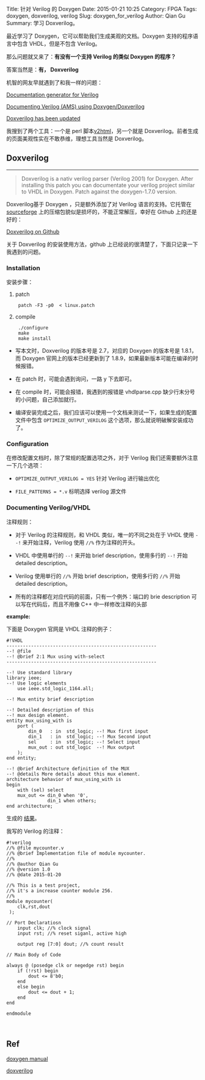 Title: 针对 Verilog 的 Doxygen
Date: 2015-01-21 10:25
Category: FPGA
Tags: doxygen, doxverilog, verilog
Slug: doxygen_for_verilog
Author: Qian Gu
Summary: 学习 Doxverilog。

最近学习了 Doxygen，它可以帮助我们生成美观的文档。Doxygen 支持的程序语言中包含 VHDL，但是不包含 Verilog。

那么问题就又来了：**有没有一个支持 Verilog 的类似 Doxygen 的程序？**

答案当然是：**有， Doxverilog**

机智的网友早就遇到了和我一样的问题：

[Documentation generator for Verilog][page1]

[Documenting Verilog (AMS) using Doxygen/Doxverilog][page2]

[Doxverilog has been updated][page3]

我搜到了两个工具：一个是 perl 脚本[v2html][v2html]，另一个就是 Doxverilog。前者生成的页面美观性实在不敢恭维，理想工具当然是 Doxverilog。

[page1]: http://www.edaboard.co.uk/documentation-generator-for-verilog-t241923.html

[page2]: http://sndegroot.blogspot.com/2011/08/documenting-verilog-ams-using.html

[page3]: http://sndegroot.blogspot.com/2014/04/doxverilog-has-been-updated.html

[v2html]: http://www.burbleland.com/v2html/v2html.html

## Doxverilog
* * *

> Doxverilog  is a nativ verilog parser (Verilog 2001) for Doxygen. After installing this patch you can documentate your verilog project  similar to VHDL in Doxygen.
> Patch against the doxygen-1.7.0 version. 
 
Doxverilog基于 Doxygen ，只是额外添加了对 Verilog 语言的支持。它托管在 [sourceforge][sourceforge] 上的压缩包貌似是损坏的，不能正常解压，幸好在 Github 上的还是好的：

[Doxverilog on Github][github]

关于 Doxverilog 的安装使用方法，github 上已经说的很清楚了，下面只记录一下我遇到的问题。

[github]: https://github.com/ewa/doxverilog/tree/master/Doxverilog2.7
[sourceforge]: http://sourceforge.net/projects/doxverilog.berlios/

### Installation

安装步骤：

1. patch

		patch -F3 -p0  < linux.patch

2. compile

		./configure
		make
		make install

+ 写本文时，Doxverilog 的版本号是 2.7，对应的 Doxygen 的版本号是 1.8.1，而 Doxygen 官网上的版本已经更新到了 1.8.9，如果最新版本可能在编译的时候报错。

+ 在 patch 时，可能会遇到询问，一路 y 下去即可。

+ 在 compile 时，可能会报错，我遇到的报错是 vhdlparse.cpp 缺少行末分号的小问题，自己添加就行。

+ 编译安装完成之后，我们应该可以使用一个文档来测试一下，如果生成的配置文件中包含 `OPTIMIZE_OUTPUT_VERILOG` 这个选项，那么就说明破解安装成功了。

### Configuration

在修改配置文档时，除了常规的配置选项之外，对于 Verilog 我们还需要额外注意一下几个选项：

+ `OPTIMIZE_OUTPUT_VERILOG = YES` 针对 Verilog 进行输出优化

+ `FILE_PATTERNS = *.v` 标明选择 verilog 源文件

### Documenting Verilog/VHDL

注释规则：

+ 对于 Verilog 的注释规则，和 VHDL 类似，唯一的不同之处在于 VHDL 使用 `--!` 来开始注释，Verilog 使用 `//%` 作为注释的开头。

+ VHDL 中使用单行的 `--!` 来开始 brief description，使用多行的 `--!` 开始 detailed description。

+ Verilog 使用单行的 `//%` 开始 brief description，使用多行的 `//%` 开始 detailed description。

+ 所有的注释都在对应代码的前面，只有一个例外：端口的 brie description 可以写在代码后，而且不用像 C++ 中一样修改注释的头部

**example:**

下面是 Doxygen 官网是 VHDL 注释的例子：

    #!VHDL
	-------------------------------------------------------
    --! @file
    --! @brief 2:1 Mux using with-select
    -------------------------------------------------------
    
    --! Use standard library
    library ieee;
    --! Use logic elements
        use ieee.std_logic_1164.all;
   
   	--! Mux entity brief description
   
   	--! Detailed description of this 
    --! mux design element.
    entity mux_using_with is
        port (
            din_0   : in  std_logic; --! Mux first input
            din_1   : in  std_logic; --! Mux Second input
            sel     : in  std_logic; --! Select input
            mux_out : out std_logic  --! Mux output
        );
    end entity;
    
    --! @brief Architecture definition of the MUX
    --! @details More details about this mux element.
    architecture behavior of mux_using_with is
    begin
        with (sel) select
        mux_out <= din_0 when '0',
                   din_1 when others;
    end architecture;

生成的 [结果](http://www.stack.nl/~dimitri/doxygen/manual/examples/mux/html/index.html)。

我写的 Verilog 的注释：

    #!verilog
    //% @file mycounter.v
    //% @brief Implementation file of module mycounter.
    //% 
    //% @author Qian Gu
    //% @version 1.0
    //% @date 2015-01-20
    
    //% This is a test project,
    //% it's a increase counter module 256.
    //%
    module mycounter(
    	clk,rst,dout
     );

    // Port Declaratiosn
    	input clk; //% clock signal
    	input rst; //% reset siganl, active high
    	
    	output reg [7:0] dout; //% count result
    
    // Main Body of Code
    
    always @ (posedge clk or negedge rst) begin
    	if (!rst) begin
    		dout <= 8'b0;
    	end
    	else begin
    		dout <= dout + 1;
    	end
    end
    
    endmodule


<br>

## Ref

[doxygen manual](http://www.stack.nl/~dimitri/doxygen/manual/docblocks.html#vhdlblocks)

[doxverilog][github]

